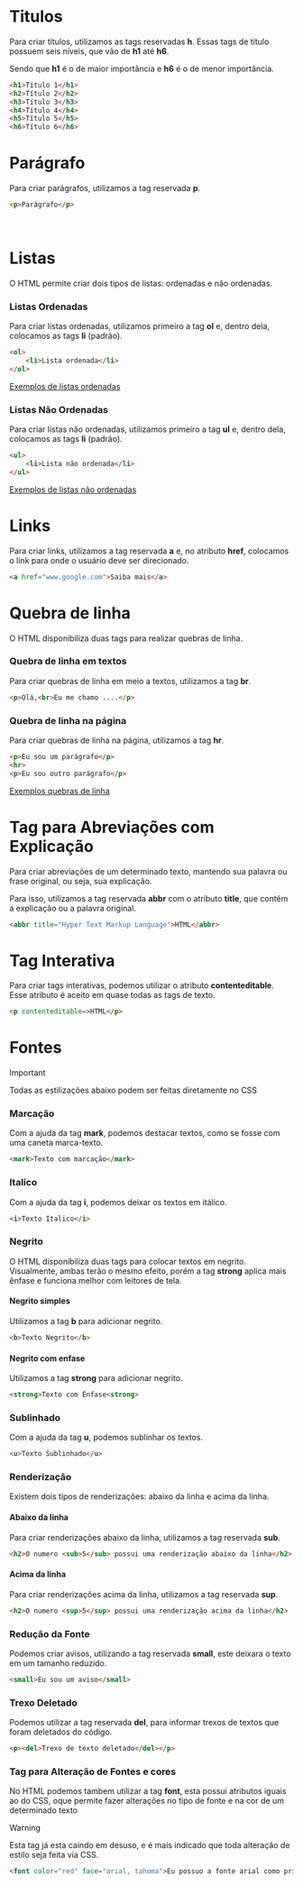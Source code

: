 # Titulos

Para criar títulos, utilizamos as tags reservadas **h**. Essas tags de título possuem seis níveis, que vão de **h1** até **h6**.

Sendo que **h1** é o de maior importância e **h6** é o de menor importância.

```html
<h1>Título 1</h1>
<h2>Título 2</h2>
<h3>Título 3</h3>
<h4>Título 4</h4>
<h5>Título 5</h5>
<h6>Título 6</h6>
```

# Parágrafo

Para criar parágrafos, utilizamos a tag reservada **p**.

```html
<p>Parágrafo</p>
```

<br>

# Listas

O HTML permite criar dois tipos de listas: ordenadas e não ordenadas.

### Listas Ordenadas

Para criar listas ordenadas, utilizamos primeiro a tag **ol** e, dentro dela, colocamos as tags **li** (padrão).

```html
<ol>
    <li>Lista ordenada</li>
</ol>
```

<a href="">Exemplos de listas ordenadas</a>

###  Listas Não Ordenadas

Para criar listas não ordenadas, utilizamos primeiro a tag **ul** e, dentro dela, colocamos as tags **li** (padrão).

```html
<ul>
    <li>Lista não ordenada</li>
</ul>
```

<a href="">Exemplos de listas não ordenadas</a>

# Links

Para criar links, utilizamos a tag reservada **a** e, no atributo **href**, colocamos o link para onde o usuário deve ser direcionado.

```html
<a href="www.google.com">Saiba mais</a>
```

# Quebra de linha

O HTML disponibiliza duas tags para realizar quebras de linha.

### Quebra de linha em textos

Para criar quebras de linha em meio a textos, utilizamos a tag **br**.

```html
<p>Olá,<br>Eu me chamo ....</p>
```

### Quebra de linha na página

Para criar quebras de linha na página, utilizamos a tag **hr**.

```html
<p>Eu sou um parágrafo</p>
<hr>
<p>Eu sou outro parágrafo</p>
```

<a href="">Exemplos quebras de linha</a>

# Tag para Abreviações com Explicação

Para criar abreviações de um determinado texto, mantendo sua palavra ou frase original, ou seja, sua explicação.

Para isso, utilizamos a tag reservada **abbr** com o atributo **title**, que contém a explicação ou a palavra original.

```html
<abbr title="Hyper Text Markup Language">HTML</abbr>
```

# Tag Interativa

Para criar tags interativas, podemos utilizar o atributo **contenteditable**. Esse atributo é aceito em quase todas as tags de texto.

```html
<p contenteditable=>HTML</p>
```

# Fontes

> [!IMPORTANT]
> Todas as estilizações abaixo podem ser feitas diretamente no CSS

### Marcação

Com a ajuda da tag **mark**, podemos destacar textos, como se fosse com uma caneta marca-texto.

```html
<mark>Texto com marcação</mark>
```

### Italico

Com a ajuda da tag **i**, podemos deixar os textos em itálico.

```html
<i>Texto Italico</i>
```

### Negrito

O HTML disponibiliza duas tags para colocar textos em negrito. Visualmente, ambas terão o mesmo efeito, porém a tag **strong** aplica mais ênfase e funciona melhor com leitores de tela.

#### Negrito simples

Utilizamos a tag **b** para adicionar negrito.

```html
<b>Texto Negrito</b>
```

#### Negrito com enfase</h4>

Utilizamos a tag **strong** para adicionar negrito.

```html
<strong>Texto com Ênfase<strong>
```

### Sublinhado

Com a ajuda da tag **u**, podemos sublinhar os textos.

```html
<u>Texto Sublinhado</u>
```

### Renderização

Existem dois tipos de renderizações: abaixo da linha e acima da linha.

#### Abaixo da linha

Para criar renderizações abaixo da linha, utilizamos a tag reservada **sub**.

```html
<h2>O numero <sub>5</sub> possui uma renderização abaixo da linha</h2>
```

#### Acima da linha

Para criar renderizações acima da linha, utilizamos a tag reservada **sup**.

```html
<h2>O numero <sup>5</sup> possui uma renderização acima da linha</h2>
```

### Redução da Fonte

Podemos criar avisos, utilizando a tag reservada **small**, este deixara o texto em um tamanho reduzido.

```html
<small>Eu sou um aviso</small>
```

### Trexo Deletado

Podemos utilizar a tag reservada **del**, para informar trexos de textos que foram deletados do código.

```html
<p><del>Trexo de texto deletado</del></p>
```

### Tag para Alteração de Fontes e cores

No HTML podemos tambem utilizar a tag **font**, esta possui atributos iguais ao do CSS, oque permite fazer alterações no tipo de fonte e na cor de um determinado texto

> [!WARNING]
> Esta tag já esta caindo em desuso, e é mais indicado que toda alteração de estilo seja feita via CSS.

```html
<font color="red" face="arial, tahoma">Eu possuo a fonte arial como primaria e tahoma como secundaria, e tambem a cor vermelha</font>
```